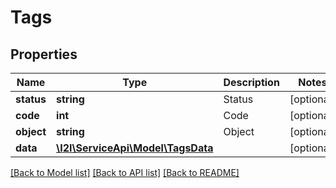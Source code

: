 # Tags

## Properties
Name | Type | Description | Notes
------------ | ------------- | ------------- | -------------
**status** | **string** | Status | [optional] 
**code** | **int** | Code | [optional] 
**object** | **string** | Object | [optional] 
**data** | [**\I2I\ServiceApi\Model\TagsData**](TagsData.md) |  | [optional] 

[[Back to Model list]](../../README.md#documentation-for-models) [[Back to API list]](../../README.md#documentation-for-api-endpoints) [[Back to README]](../../README.md)

